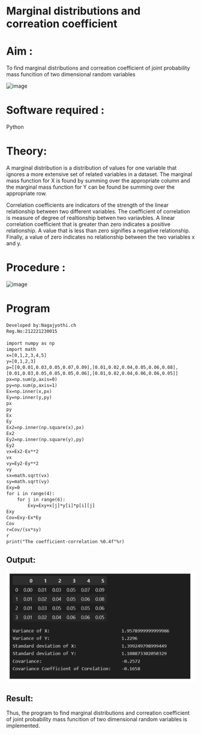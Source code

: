 # Marginal distributions and correation coefficient  

# Aim : 

To find marginal distributions and correation coefficient of joint probability mass funcition of two dimensional random variables

![image](https://user-images.githubusercontent.com/104613195/168222062-bb7dec1f-f115-4669-8b4c-58283af8ccf3.png)

# Software required :  

Python

# Theory:

A marginal distribution is a distribution of values for one variable that ignores a more extensive set of related variables in a dataset.
The marginal mass function for X is found by summing over the appropriate column and the marginal mass function
for Y can be found be summing over the appropriate row.

Correlation coefficients are indicators of the strength of the linear relationship between two different variables. The coefficient of correlation is measure of degree of realtionship betwen two variavbles. A linear correlation coefficient that is greater than zero indicates a positive relationship. A value that is less than zero signifies a negative relationship. Finally, a value of zero indicates no relationship between the two variables x and y.  



# Procedure :
![image](https://user-images.githubusercontent.com/104613195/168220332-09383cb4-a7ac-4526-b547-fc522ca53227.png)



# Program
```
Developed by:Nagajyothi.ch
Reg.No:212221230015

import numpy as np 
import math
x=[0,1,2,3,4,5]
y=[0,1,2,3]
p=[[0,0.01,0.03,0.05,0.07,0.09],[0.01,0.02,0.04,0.05,0.06,0.08],[0.01,0.03,0.05,0.05,0.05,0.06],[0.01,0.02,0.04,0.06,0.06,0.05]]
px=np.sum(p,axis=0)
py=np.sum(p,axis=1)
Ex=np.inner(x,px)
Ey=np.inner(y,py)
px
py
Ex
Ey
Ex2=np.inner(np.square(x),px)
Ex2
Ey2=np.inner(np.square(y),py)
Ey2
vx=Ex2-Ex**2
vx
vy=Ey2-Ey**2
vy
sx=math.sqrt(vx)
sy=math.sqrt(vy)
Exy=0
for i in range(4):
    for j in range(6):
        Exy=Exy+x[j]*y[i]*p[i][j]
Exy
Cov=Exy-Ex*Ey
Cov
r=Cov/(sx*sy)
r
print("The coefficient-correlation %0.4f"%r)
```
## Output:
![output](https://github.com/Hemapriya-2004/FindingMarginalDistributions/blob/main/e1.png?raw=true)
## Result:
Thus, the program to find marginal distributions and correation coefficient of joint probability mass funcition of two dimensional random variables is implemented.

